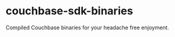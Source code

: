 couchbase-sdk-binaries
======================

Compiled Couchbase binaries for your headache free enjoyment.
